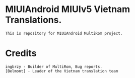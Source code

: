 # MIUIAndroid MIUIv5 Vietnam Translations.
	This is repository for MIUIAndroid MultiRom project.
# Credits
    ingbrzy - Builder of MultiRom, Bug reports.
    [Belmont] - Leader of the Vietnam translation team
